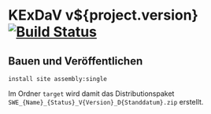KExDaV v${project.version} [![Build Status](https://travis-ci.org/datenverteiler/de.bsvrz.kex.kexdav.svg?branch=develop)](https://travis-ci.org/datenverteiler/de.bsvrz.kex.kexdav)
==============


Bauen und Veröffentlichen
-------------------------

    install site assembly:single

Im Ordner `target` wird damit das Distributionspaket
`SWE_{Name}_{Status}_V{Version}_D{Standdatum}.zip` erstellt.
